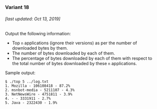 ### Variant 18

###### [last updated: Oct 13, 2019]

Output the following information:

* Top `n` applications (ignore their versions) as per the number of downloaded bytes by them.
* The number of bytes downloaded by each of them.
* The percentage of bytes downloaded by each of them with respect to the total number of bytes downloaded by these `n` applications.

Sample output:

```
$ ./top 5 ../log.txt
1. Mozilla - 106108418 - 87.2%
2. msnbot-media - 5211107 - 4.3%
3. NetNewsWire - 4751811 - 3.9%
4. - - 3331911 - 2.7%
5. Java - 2322430 - 1.9%              
```
